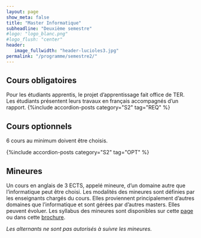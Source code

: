 ```yaml
---
layout: page
show_meta: false
title: "Master Informatique"
subheadline: "Deuxième semestre"
#logo: "logo_blanc.png"
#logo_flush: "center"
header:
   image_fullwidth: "header-lucioles3.jpg"
permalink: "/programme/semestre2/"
---
```


## Cours obligatoires ##
Pour les étudiants apprentis, le projet d’apprentissage fait office de TER. Les étudiants présentent leurs travaux en français accompagnés d’un rapport.
{%include accordion-posts category="S2" tag="REQ" %}

## Cours optionnels ##

6 cours au minimum doivent être choisis.

{%include accordion-posts category="S2" tag="OPT" %}

## Mineures ##
  
Un cours en anglais de 3 ECTS, appelé mineure, d’un domaine autre que l’informatique peut être choisi.
Les modalités des mineures sont définies par les enseignants chargés du cours.
Elles proviennent principalement d’autres domaines que l’informatique et sont gérées par d’autres masters. Elles peuvent évoluer.
Les syllabus des mineures sont disponibles sur cette [page](http://univ-cotedazur.fr/en/eur/ds4h/graduate-school/masters-programs/minor/minors "page des masters DS4H") ou dans cette [brochure](http://univ-cotedazur.fr/en/eur/ds4h/contents/files/minors-brochure "Brochure des mineures DS4H").

*Les alternants ne sont pas autorisés à suivre les mineures.*

